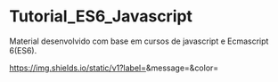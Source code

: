 # Tutorial_ES6_Javascript
Material desenvolvido com base em cursos de javascript e Ecmascript 6(ES6).

https://img.shields.io/static/v1?label=<LABEL>&message=<JAVASCRIPT>&color=<COLOR>
